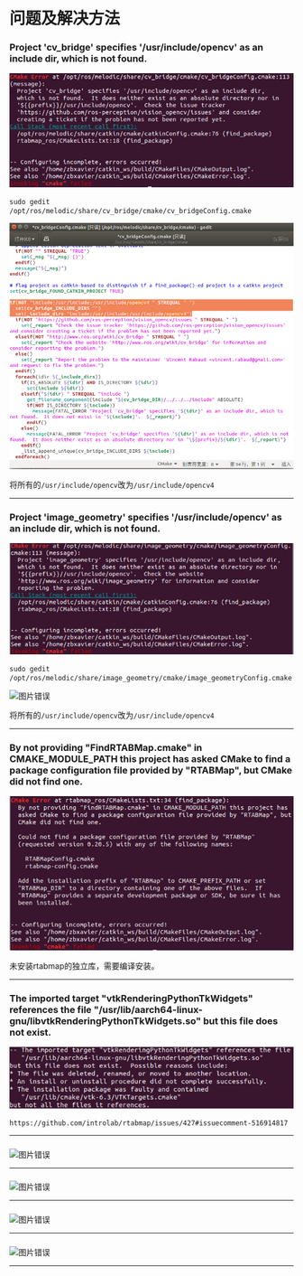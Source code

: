 # 问题及解决方法

### Project 'cv_bridge' specifies '/usr/include/opencv' as an include dir,  which is not found.

![图片错误](error_catkinMake_opencv.png)

```
sudo gedit /opt/ros/melodic/share/cv_bridge/cmake/cv_bridgeConfig.cmake
```

![图片错误](debug_catkinMake_opencv.png)

将所有的`/usr/include/opencv`改为`/usr/include/opencv4`

---

### Project 'image_geometry' specifies '/usr/include/opencv' as an include dir, which is not found.

![图片错误](error_catkinMake_opencv_2.png)

```
sudo gedit /opt/ros/melodic/share/image_geometry/cmake/image_geometryConfig.cmake
```

![图片错误](debug_opencv_2.png)

将所有的`/usr/include/opencv`改为`/usr/include/opencv4`


---

### By not providing "FindRTABMap.cmake" in CMAKE_MODULE_PATH this project has asked CMake to find a package configuration file provided by "RTABMap", but CMake did not find one.

![图片错误](error_catkinMake_rtabmap.png)

未安装rtabmap的独立库，需要编译安装。

---

### The imported target "vtkRenderingPythonTkWidgets" references the file   "/usr/lib/aarch64-linux-gnu/libvtkRenderingPythonTkWidgets.so" but this file does not exist.

![图片错误](error_rtabmap_vtkRenderingPythonTkWidgets.png)

```
https://github.com/introlab/rtabmap/issues/427#issuecomment-516914817
```

---

### 

![图片错误](.png)

---

### 

![图片错误](.png)

---

### 

![图片错误](.png)

---

### 

![图片错误](.png)

---
